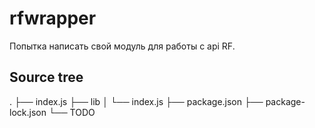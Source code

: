 # rfwrapper

Попытка написать свой модуль для работы с api RF.

## Source tree
.
├── index.js
├── lib
│   └── index.js
├── package.json
├── package-lock.json
└── TODO